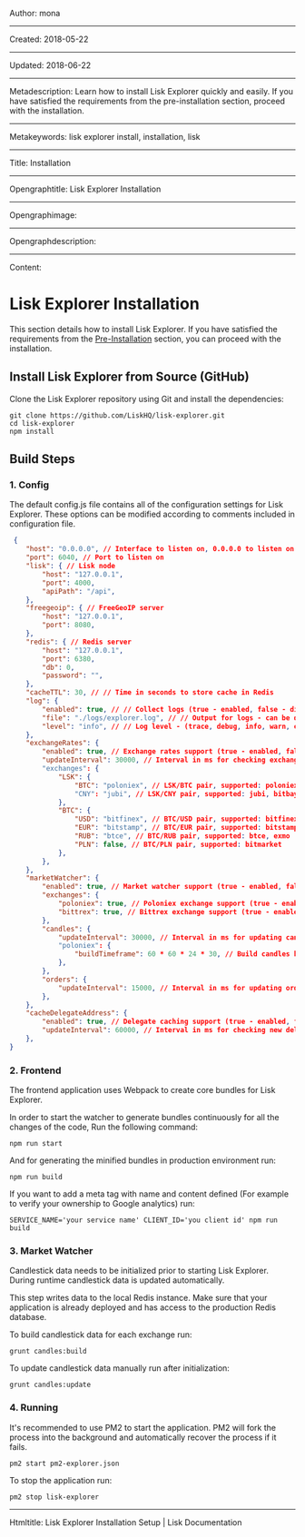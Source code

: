 Author: mona

----

Created: 2018-05-22

----

Updated: 2018-06-22

----

Metadescription: Learn how to install Lisk Explorer quickly and easily. If you have satisfied the requirements from the pre-installation section, proceed with the installation.

----

Metakeywords: lisk explorer install, installation, lisk

----

Title: Installation

----

Opengraphtitle: Lisk Explorer Installation

----

Opengraphimage: 

----

Opengraphdescription: 

----

Content: 

# Lisk Explorer Installation

This section details how to install Lisk Explorer. If you have satisfied the requirements from the [Pre-Installation](../pre-install/pre-install.md) section, you can proceed with the installation.

## Install Lisk Explorer from Source (GitHub)

Clone the Lisk Explorer repository using Git and install the dependencies:

```shell
git clone https://github.com/LiskHQ/lisk-explorer.git
cd lisk-explorer
npm install
```

## Build Steps

### 1. Config

The default config.js file contains all of the configuration settings for Lisk Explorer. These options can be modified according to comments included in configuration file.

```json
 {
	"host": "0.0.0.0", // Interface to listen on, 0.0.0.0 to listen on all available
	"port": 6040, // Port to listen on
	"lisk": { // Lisk node
		"host": "127.0.0.1",
		"port": 4000,
		"apiPath": "/api",
	},
	"freegeoip": { // FreeGeoIP server
		"host": "127.0.0.1",
		"port": 8080,
	},
	"redis": { // Redis server
		"host": "127.0.0.1",
		"port": 6380,
		"db": 0,
		"password": "",
	},
	"cacheTTL": 30, // // Time in seconds to store cache in Redis
	"log": {
		"enabled": true, // // Collect logs (true - enabled, false - disabled)
		"file": "./logs/explorer.log", // // Output for logs - can be device file or ordinary path
		"level": "info", // // Log level - (trace, debug, info, warn, error)
	},
	"exchangeRates": {
		"enabled": true, // Exchange rates support (true - enabled, false - disabled)
		"updateInterval": 30000, // Interval in ms for checking exchange rates (default: 30 seconds)
		"exchanges": {
			"LSK": {
				"BTC": "poloniex", // LSK/BTC pair, supported: poloniex
				"CNY": "jubi", // LSK/CNY pair, supported: jubi, bitbays
			},
			"BTC": {
				"USD": "bitfinex", // BTC/USD pair, supported: bitfinex, bitstamp, btce
				"EUR": "bitstamp", // BTC/EUR pair, supported: bitstamp, bitmarket
				"RUB": "btce", // BTC/RUB pair, supported: btce, exmo
				"PLN": false, // BTC/PLN pair, supported: bitmarket
			},
		},
	},
	"marketWatcher": {
		"enabled": true, // Market watcher support (true - enabled, false - disabled)
		"exchanges": {
			"poloniex": true, // Poloniex exchange support (true - enabled, false - disabled)
			"bittrex": true, // Bittrex exchange support (true - enabled, false - disabled);
		},
		"candles": {
			"updateInterval": 30000, // Interval in ms for updating candlestick data (default: 30 seconds)
			"poloniex": {
				"buildTimeframe": 60 * 60 * 24 * 30, // Build candles based on trades form last 30 days
			},
		},
		"orders": {
			"updateInterval": 15000, // Interval in ms for updating order book data (default: 15 seconds)
		},
	},
	"cacheDelegateAddress": {
		"enabled": true, // Delegate caching support (true - enabled, false - disabled)
		"updateInterval": 60000, // Interval in ms for checking new delegates registration (default: 60 seconds)
	},
}
```

### 2. Frontend

The frontend application uses Webpack to create core bundles for Lisk Explorer.

In order to start the watcher to generate bundles continuously for all the changes of the code, Run the following command:

```shell
npm run start
```

And for generating the minified bundles in production environment run:

```shell
npm run build
```

If you want to add a meta tag with name and content defined (For example to verify your ownership to Google analytics) run:

```shell
SERVICE_NAME='your service name' CLIENT_ID='you client id' npm run build
```

### 3. Market Watcher

Candlestick data needs to be initialized prior to starting Lisk Explorer. During runtime candlestick data is updated automatically.

This step writes data to the local Redis instance. Make sure that your application is already deployed and has access to the production Redis database.

To build candlestick data for each exchange run:

```shell
grunt candles:build
```

To update candlestick data manually run after initialization:

```shell
grunt candles:update
```

### 4. Running

It's recommended to use PM2 to start the application. PM2 will fork the process into the background and automatically recover the process if it fails.

```shell
pm2 start pm2-explorer.json
```

To stop the application run:

```shell
pm2 stop lisk-explorer
```

----

Htmltitle: Lisk Explorer Installation Setup | Lisk Documentation
